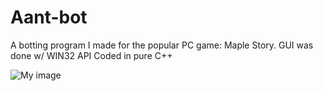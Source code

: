# Aant-bot
A botting program I made for the popular PC game: Maple Story.
GUI was done w/ WIN32 API
Coded in pure C++

![My image](http://i.imgur.com/prwrfEr.jpg)
